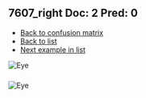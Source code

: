 ## 7607_right Doc: 2 Pred: 0
- [Back to confusion matrix](https://github.com/juliandewit/kaggle_retinopathy/blob/master/matrix.md)
- [Back to list](https://github.com/juliandewit/kaggle_retinopathy/blob/master/lists/20/list.md)
- [Next example in list](https://github.com/juliandewit/kaggle_retinopathy/blob/master/lists/20/76/7637_right.md)

![Eye](https://retinopaty.blob.core.windows.net/size1024/7607_right_2.jpeg)

### 

![Eye]()
